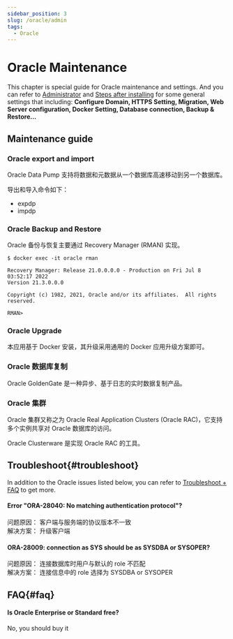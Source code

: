 ```yaml
---
sidebar_position: 3
slug: /oracle/admin
tags:
  - Oracle
---
```



# Oracle Maintenance

This chapter is special guide for Oracle maintenance and settings. And you can refer to [Administrator](../administrator) and [Steps after installing](../install/setup) for some general settings that including: **Configure Domain, HTTPS Setting, Migration, Web Server configuration, Docker Setting, Database connection, Backup & Restore...**  

## Maintenance guide

### Oracle export and import

Oracle Data Pump 支持将数据和元数据从一个数据库高速移动到另一个数据库。 

导出和导入命令如下：  

* expdp
* impdp

### Oracle Backup and Restore

Oracle 备份与恢复主要通过 Recovery Manager (RMAN) 实现。  

```
$ docker exec -it oracle rman

Recovery Manager: Release 21.0.0.0.0 - Production on Fri Jul 8 03:52:17 2022
Version 21.3.0.0.0

Copyright (c) 1982, 2021, Oracle and/or its affiliates.  All rights reserved.

RMAN>
```

### Oracle Upgrade

本应用基于 Docker 安装，其升级采用通用的 Docker 应用升级方案即可。

### Oracle 数据库复制

Oracle GoldenGate 是一种异步、基于日志的实时数据复制产品。

### Oracle 集群

Oracle 集群又称之为 Oracle Real Application Clusters (Oracle RAC)，它支持多个实例共享对 Oracle 数据库的访问。  

Oracle Clusterware 是实现 Oracle RAC 的工具。

## Troubleshoot{#troubleshoot}

In addition to the Oracle issues listed below, you can refer to [Troubleshoot + FAQ](../troubleshoot) to get more.  


#### Error "ORA-28040: No matching authentication protocol"?

问题原因： 客户端与服务端的协议版本不一致   
解决方案： 升级客户端

####  ORA-28009: connection as SYS should be as SYSDBA or SYSOPER?

问题原因： 连接数据库时用户与默认的 role 不匹配    
解决方案： 连接信息中的 role  选择为 SYSDBA or SYSOPER

## FAQ{#faq}

#### Is Oracle Enterprise or Standard free?

No, you should buy it

